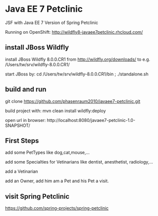 Java EE 7 Petclinic
===================

JSF with Java EE 7 Version of Spring Petclinic

Running on OpenShift: http://wildfly8-javaee7petclinic.rhcloud.com/

install JBoss Wildfly
---------------------

install JBoss Wildfly 8.0.0.CR1 from http://wildfly.org/downloads/ to e.g. /Users/tw/srv/wildfly-8.0.0.CR1/

start JBoss by: cd /Users/tw/srv/wildfly-8.0.0.CR1/bin ; ./standalone.sh

build and run
-------------

git clone https://github.com/phasenraum2010/javaee7-petclinic.git

build project with: mvn clean install wildfly:deploy

open url in browser: http://localhost:8080/javaee7-petclinic-1.0-SNAPSHOT/

First Steps
-----------

add some PetTypes like dog,cat,mouse,...

add some Specialties for Vetinarians like dentist, anesthetist, radiology,...

add a Vetinarian

add an Owner, add him am a Pet and his Pet a visit.

visit Spring Petclinic
----------------------
https://github.com/spring-projects/spring-petclinic
